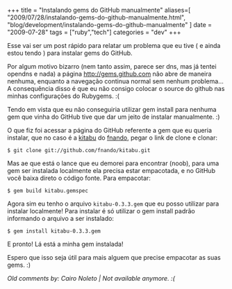 +++
title = "Instalando gems do GitHub manualmente"
aliases=[
  "2009/07/28/instalando-gems-do-github-manualmente.html",
  "blog/development/instalando-gems-do-github-manualmente"
]
date = "2009-07-28"
tags = ["ruby","tech"]
categories = "dev"
+++

Esse vai ser um post rápido para relatar um problema que eu tive ( e
ainda estou tendo ) para instalar gems do GitHub.

Por algum motivo bizarro (nem tanto assim, parece ser dns, mas já
tentei opendns e nada) a página http://gems.github.com não abre de
maneira nenhuma, enquanto a navegação continua normal sem nenhum
problema... A consequência disso é que eu não consigo colocar o source
do github nas minhas configurações do Rubygems. :(

Tendo em vista que eu não conseguiria utilizar gem install para
nenhuma gem que vinha do GitHub tive que dar um jeito de instalar
manualmente. :)

O que fiz foi acessar a página do GitHub referente a gem que eu queria
instalar, que no caso é a
[kitabu](http://github.com/fnando/kitabu/tree/master "Kitabu") do
[fnando](http://github.com/fnando "Nando Viera"), pegar o link de
clone e clonar:

    $ git clone git://github.com/fnando/kitabu.git

Mas ae que está o lance que eu demorei para encontrar (noob), para
uma gem ser instalada localmente ela precisa estar empacotada, e no
GitHub você baixa direto o código fonte. Para empacotar:

    $ gem build kitabu.gemspec

Agora sim eu tenho o arquivo `kitabu-0.3.3.gem` que eu posso utilizar
para instalar localmente! Para instalar é só utilizar o gem install
padrão informando o arquivo a ser instalado:

    $ gem install kitabu-0.3.3.gem

E pronto! Lá está a minha gem instalada!

Espero que isso seja útil para mais alguem que precise empacotar as
suas gems. :)



_Old comments by: Cairo Noleto | Not available anymore. :(_
